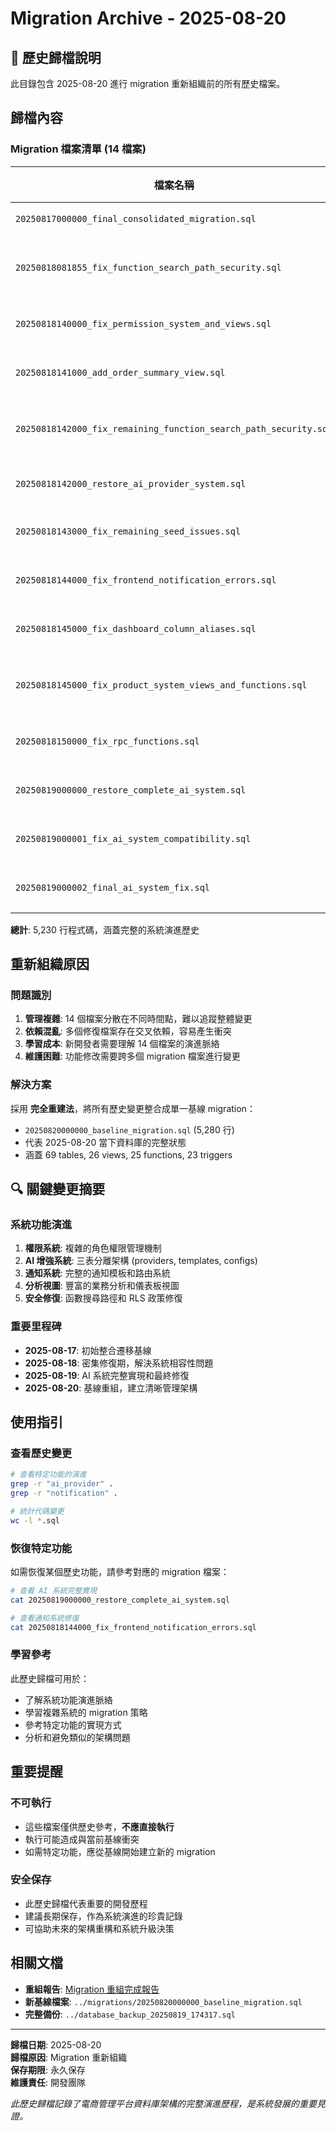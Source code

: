 # Migration Archive - 2025-08-20

## 📁 歷史歸檔說明

此目錄包含 2025-08-20 進行 migration 重新組織前的所有歷史檔案。

## 歸檔內容

### Migration 檔案清單 (14 檔案)

| 檔案名稱 | 行數 | 主要功能 | 建立日期 |
|----------|------|----------|----------|
| `20250817000000_final_consolidated_migration.sql` | 1,047 | 最終整合遷移 | 2025-08-17 |
| `20250818081855_fix_function_search_path_security.sql` | 89 | 修復函數搜尋路徑安全性 | 2025-08-18 |
| `20250818140000_fix_permission_system_and_views.sql` | 445 | 修復權限系統和視圖 | 2025-08-18 |
| `20250818141000_add_order_summary_view.sql` | 97 | 新增訂單摘要視圖 | 2025-08-18 |
| `20250818142000_fix_remaining_function_search_path_security.sql` | 226 | 修復剩餘函數搜尋路徑 | 2025-08-18 |
| `20250818142000_restore_ai_provider_system.sql` | 633 | 恢復 AI Provider 系統 | 2025-08-18 |
| `20250818143000_fix_remaining_seed_issues.sql` | 324 | 修復剩餘種子問題 | 2025-08-18 |
| `20250818144000_fix_frontend_notification_errors.sql` | 361 | 修復前端通知錯誤 | 2025-08-18 |
| `20250818145000_fix_dashboard_column_aliases.sql` | 153 | 修復儀表板列別名 | 2025-08-18 |
| `20250818145000_fix_product_system_views_and_functions.sql` | 324 | 修復產品系統視圖和函數 | 2025-08-18 |
| `20250818150000_fix_rpc_functions.sql` | 189 | 修復 RPC 函數 | 2025-08-18 |
| `20250819000000_restore_complete_ai_system.sql` | 597 | 恢復完整 AI 系統 | 2025-08-19 |
| `20250819000001_fix_ai_system_compatibility.sql` | 417 | 修復 AI 系統相容性 | 2025-08-19 |
| `20250819000002_final_ai_system_fix.sql` | 328 | AI 系統最終修復 | 2025-08-19 |

**總計**: 5,230 行程式碼，涵蓋完整的系統演進歷史

## 重新組織原因

### 問題識別
1. **管理複雜**: 14 個檔案分散在不同時間點，難以追蹤整體變更
2. **依賴混亂**: 多個修復檔案存在交叉依賴，容易產生衝突
3. **學習成本**: 新開發者需要理解 14 個檔案的演進脈絡
4. **維護困難**: 功能修改需要跨多個 migration 檔案進行變更

### 解決方案
採用 **完全重建法**，將所有歷史變更整合成單一基線 migration：
- `20250820000000_baseline_migration.sql` (5,280 行)
- 代表 2025-08-20 當下資料庫的完整狀態
- 涵蓋 69 tables, 26 views, 25 functions, 23 triggers

## 🔍 關鍵變更摘要

### 系統功能演進
1. **權限系統**: 複雜的角色權限管理機制
2. **AI 增強系統**: 三表分離架構 (providers, templates, configs)
3. **通知系統**: 完整的通知模板和路由系統
4. **分析視圖**: 豐富的業務分析和儀表板視圖
5. **安全修復**: 函數搜尋路徑和 RLS 政策修復

### 重要里程碑
- **2025-08-17**: 初始整合遷移基線
- **2025-08-18**: 密集修復期，解決系統相容性問題
- **2025-08-19**: AI 系統完整實現和最終修復
- **2025-08-20**: 基線重組，建立清晰管理架構

## 使用指引

### 查看歷史變更
```bash
# 查看特定功能的演進
grep -r "ai_provider" .
grep -r "notification" .

# 統計代碼變更
wc -l *.sql
```

### 恢復特定功能
如需恢復某個歷史功能，請參考對應的 migration 檔案：

```bash
# 查看 AI 系統完整實現
cat 20250819000000_restore_complete_ai_system.sql

# 查看通知系統修復
cat 20250818144000_fix_frontend_notification_errors.sql
```

### 學習參考
此歷史歸檔可用於：
- 了解系統功能演進脈絡
- 學習複雜系統的 migration 策略  
- 參考特定功能的實現方式
- 分析和避免類似的架構問題

## 重要提醒

### 不可執行
- 這些檔案僅供歷史參考，**不應直接執行**
- 執行可能造成與當前基線衝突
- 如需特定功能，應從基線開始建立新的 migration

### 安全保存
- 此歷史歸檔代表重要的開發歷程
- 建議長期保存，作為系統演進的珍貴記錄
- 可協助未來的架構重構和系統升級決策

## 相關文檔

- **重組報告**: [Migration 重組完成報告](../../04-guides/dev-notes/audit-reports/MIGRATION_REORGANIZATION_REPORT.md)
- **新基線檔案**: `../migrations/20250820000000_baseline_migration.sql`
- **完整備份**: `../database_backup_20250819_174317.sql`

---

**歸檔日期**: 2025-08-20  
**歸檔原因**: Migration 重新組織  
**保存期限**: 永久保存  
**維護責任**: 開發團隊

*此歷史歸檔記錄了電商管理平台資料庫架構的完整演進歷程，是系統發展的重要見證。*